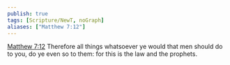 ```yaml
---
publish: true
tags: [Scripture/NewT, noGraph]
aliases: ["Matthew 7:12"]
---
```

[Matthew 7:12](https://churchofjesuschrist.org/study/scriptures/nt/matt/7?lang=eng&id=p12#p12) Therefore all things whatsoever ye would that men should do to you, do ye even so to them: for this is the law and the prophets.
